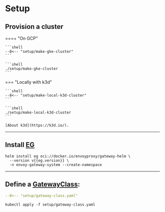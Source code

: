 # Setup

## Provision a cluster

===+ "On GCP"

    ```shell
    --8<-- "setup/make-gke-cluster"
    ```

    ```shell
    ./setup/make-gke-cluster
    ```

=== "Locally with k3d"

    ```shell
    --8<-- "setup/make-local-k3d-cluster"
    ```

    ```shell
    ./setup/make-local-k3d-cluster
    ```

    [About k3d](https://k3d.io/).

---

## Install [EG](https://gateway.envoyproxy.io/)

```shell
helm install eg oci://docker.io/envoyproxy/gateway-helm \
  --version v{{eg.version}} \
  -n envoy-gateway-system --create-namespace
```

---

## Define a [GatewayClass](https://gateway-api.sigs.k8s.io/api-types/gatewayclass/):

```yaml linenums="1"
--8<-- "setup/gateway-class.yaml"
```

```shell
kubectl apply -f setup/gateway-class.yaml
```